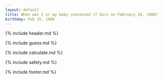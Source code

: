 ```yaml
---
layout: default
title: When was I or my baby conceived if born on February 15, 1908?
birthday: Feb 15, 1908
---
```


{% include header.md %}

{% include guess.md %}

{% include calculate.md %}

{% include safety.md %}

{% include footer.md %}



